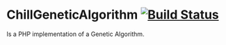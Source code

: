 # ChillGeneticAlgorithm [![Build Status](https://travis-ci.org/sergiocarlosmorales/ChillGeneticAlgorithm.svg?branch=master)](https://travis-ci.org/sergiocarlosmorales/ChillGeneticAlgorithm)
Is a PHP implementation of a Genetic Algorithm.
